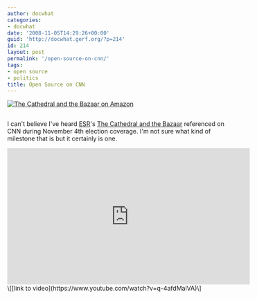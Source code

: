 ```yaml
---
author: docwhat
categories:
- docwhat
date: '2008-11-05T14:29:26+00:00'
guid: 'http://docwhat.gerf.org/?p=214'
id: 214
layout: post
permalink: '/open-source-on-cnn/'
tags:
- open source
- politics
title: Open Source on CNN
---
```


[![*The Cathedral and the Bazaar* on
Amazon](https://ws-na.amazon-adsystem.com/widgets/q?_encoding=UTF8&MarketPlace=US&ASIN=0596001088&ServiceVersion=20070822&ID=AsinImage&WS=1&Format=_SL250_&tag=thedocwha-20)](https://www.amazon.com/gp/product/0596001088/ref=as_li_tl?ie=UTF8&camp=1789&creative=9325&creativeASIN=0596001088&linkCode=as2&tag=thedocwha-20&linkId=b05ab5b4ef48c5c28748db1af27990dc)

<img src="https://ir-na.amazon-adsystem.com/e/ir?t=thedocwha-20&l=am2&o=1&a=0596001088" width="1" height="1" border="0" alt="Amazon bug" style="border:none !important; margin:0px !important;" />

I can't believe I've heard [ESR](http://www.catb.org/~esr/)'s [The
Cathedral and the
Bazaar](http://en.wikipedia.org/wiki/The_Cathedral_and_the_Bazaar)
referenced on CNN during November 4th election coverage. I'm not sure
what kind of milestone that is but it certainly is one.

<iframe width="560" height="315" src="https://www.youtube.com/embed/q-4afdMalVA" frameborder="0" allowfullscreen>
</iframe>
\[[link to video](https://www.youtube.com/watch?v=q-4afdMalVA)\]
